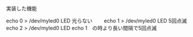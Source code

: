 実装した機能

echo 0 > /dev/myled0 LED 光らない　　
echo 1 > /dev/myled0 LED 5回点滅　　
echo 2 > /dev/myled0 LED echo 1　の時より長い間隔で5回点滅
